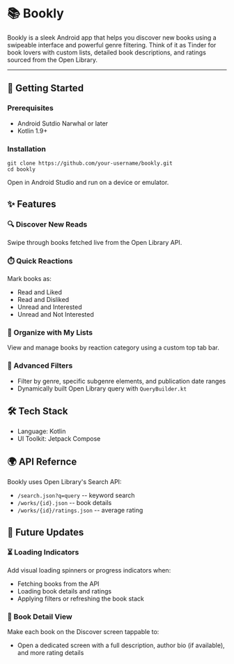 # 📚 Bookly
Bookly is a sleek Android app that helps you discover new books using a swipeable interface and powerful genre filtering. Think of it as Tinder for book lovers with custom lists, detailed book descriptions, and ratings sourced from the Open Library.

---

## 🔨 Getting Started
### Prerequisites
* Android Sutdio Narwhal or later
* Kotlin 1.9+

### Installation
```
git clone https://github.com/your-username/bookly.git
cd bookly
```
Open in Android Studio and run on a device or emulator.

## ✨ Features

### 🔍 Discover New Reads
Swipe through books fetched live from the Open Library API.

### ⏱️ Quick Reactions
Mark books as:
* Read and Liked
* Read and Disliked
* Unread and Interested
* Unread and Not Interested

### 📁 Organize with My Lists
View and manage books by reaction category using a custom top tab bar.

### 🧠 Advanced Filters
* Filter by genre, specific subgenre elements, and publication date ranges
* Dynamically built Open Library query with ```QueryBuilder.kt```

## 🛠 Tech Stack
* Language: Kotlin
* UI Toolkit: Jetpack Compose

## 🌍 API Refernce
Bookly uses Open Library's Search API:
* ```/search.json?q=query``` -- keyword search
* ```/works/{id}.json``` -- book details
* ```/works/{id}/ratings.json``` -- average rating

## 🔄 Future Updates

### ⏳ Loading Indicators
Add visual loading spinners or progress indicators when:
* Fetching books from the API
* Loading book details and ratings
* Applying filters or refreshing the book stack

### 📖 Book Detail View
Make each book on the Discover screen tappable to:
* Open a dedicated screen with a full description, author bio (if available), and more rating details
